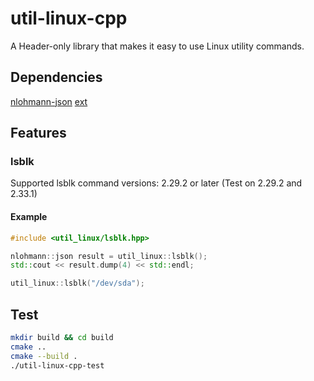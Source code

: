 # util-linux-cpp

A Header-only library that makes it easy to use Linux utility commands.

## Dependencies

[nlohmann-json](https://github.com/nlohmann/json.git)
[ext](https://github.com/ntoskrnl7/ext)

## Features

### lsblk

Supported lsblk command versions: 2.29.2 or later
(Test on 2.29.2 and 2.33.1)

#### Example

```cpp
#include <util_linux/lsblk.hpp>

nlohmann::json result = util_linux::lsblk();
std::cout << result.dump(4) << std::endl;

util_linux::lsblk("/dev/sda");
```

## Test

```bash
mkdir build && cd build
cmake ..
cmake --build .
./util-linux-cpp-test
```
